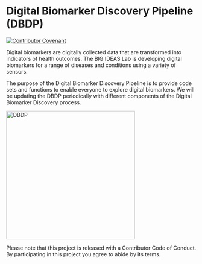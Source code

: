 # Digital Biomarker Discovery Pipeline (DBDP)
[![Contributor Covenant](https://img.shields.io/badge/Contributor%20Covenant-v2.0%20adopted-ff69b4.svg)](code_of_conduct.md) 

Digital biomarkers are digitally collected data that are transformed into indicators of health outcomes. The BIG IDEAS Lab is developing digital biomarkers for a range of diseases and conditions using a variety of sensors. 

The purpose of the Digital Biomarker Discovery Pipeline is to provide code sets and functions to enable everyone to explore digital biomarkers. We will be updating the DBDP periodically with different components of the Digital Biomarker Discovery process.

<img width="341" alt="DBDP" src="https://user-images.githubusercontent.com/43549914/73032051-ea9de480-3e0b-11ea-9f1c-1a1c490c973b.PNG">


Please note that this project is released with a Contributor Code of Conduct. By participating in this project you agree to abide by its terms.
